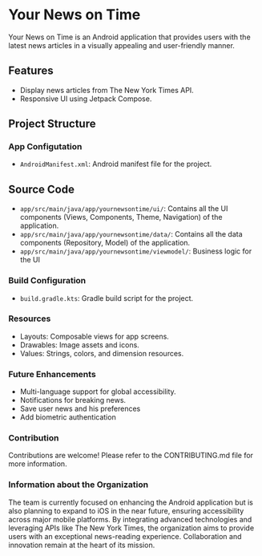 # Your News on Time

Your News on Time is an Android application that provides users with the latest news articles in a visually appealing and user-friendly manner.

## Features

- Display news articles from The New York Times API.
- Responsive UI using Jetpack Compose.

## Project Structure
### App Configutation
- `AndroidManifest.xml`: Android manifest file for the project.

 ## Source Code
- `app/src/main/java/app/yournewsontime/ui/`: Contains all the UI components (Views, Components, Theme, Navigation) of the application.
- `app/src/main/java/app/yournewsontime/data/`: Contains all the data components (Repository, Model) of the application.
- `app/src/main/java/app/yournewsontime/viewmodel/`: Business logic for the UI

### Build Configuration
- `build.gradle.kts`: Gradle build script for the project.

### Resources
-	Layouts: Composable views for app screens.
-	Drawables: Image assets and icons.
-	Values: Strings, colors, and dimension resources.


### Future Enhancements

- Multi-language support for global accessibility.
- Notifications for breaking news.
- Save user news and his preferences
- Add biometric authentication

 ### Contribution

Contributions are welcome! Please refer to the CONTRIBUTING.md file for more information.

### Information about the Organization

The team is currently focused on enhancing the Android application but is also planning to expand to iOS in the near future, ensuring accessibility across major mobile platforms. By integrating advanced technologies and leveraging APIs like The New York Times, the organization aims to provide users with an exceptional news-reading experience. Collaboration and innovation remain at the heart of its mission.
